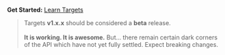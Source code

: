 **Get Started:** [Learn Targets](learn/README.md)

> Targets **v1.x.x** should be considered a **beta** release.<br><br>**It is
working. It is awesome.** But... there remain certain dark corners of the API
which have not yet fully settled. Expect breaking changes.
